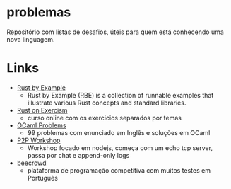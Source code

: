 # problemas
Repositório com listas de desafios, úteis para quem está conhecendo uma nova linguagem.

# Links

- [Rust by Example](https://doc.rust-lang.org/stable/rust-by-example/index.html)
  - Rust by Example (RBE) is a collection of runnable examples that illustrate various Rust concepts and standard libraries.
- [Rust on Exercism](https://exercism.org/tracks/rust/concepts)
  - curso online com os exercicios separados por temas
- [OCaml Problems](https://ocaml.org/problems)
  - 99 problemas com enunciado em Inglês e soluções em OCaml
- [P2P Workshop](https://github.com/mafintosh/p2p-workshop)
  - Workshop focado em nodejs, começa com um echo tcp server, passa por chat e append-only logs
- [beecrowd](http://becrowd.com.br/)
  - plataforma de programação competitiva com muitos testes em Português
